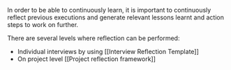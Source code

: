 In order to be able to continuously learn, it is important to continuously reflect previous executions and generate relevant lessons learnt and action steps to work on further.

There are several levels where reflection can be performed:
- Individual interviews by using [[Interview Reflection Template]]
- On project level [[Project reflection framework]]